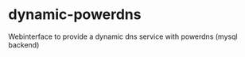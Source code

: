 dynamic-powerdns
================

Webinterface to provide a dynamic dns service with powerdns (mysql backend)
